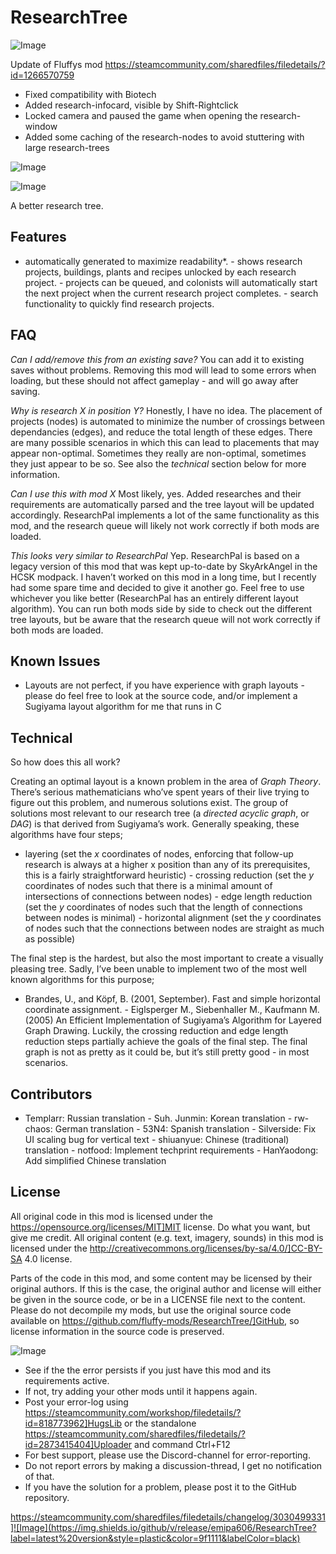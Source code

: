 # ResearchTree

![Image](https://i.imgur.com/buuPQel.png)

Update of Fluffys mod https://steamcommunity.com/sharedfiles/filedetails/?id=1266570759

- Fixed compatibility with Biotech
- Added research-infocard, visible by Shift-Rightclick
- Locked camera and paused the game when opening the research-window
- Added some caching of the research-nodes to avoid stuttering with large research-trees

![Image](https://i.imgur.com/pufA0kM.png)

	
![Image](https://i.imgur.com/Z4GOv8H.png)

A better research tree.

## Features

 - automatically generated to maximize readability*. - shows research projects, buildings, plants and recipes unlocked by each research project. - projects can be queued, and colonists will automatically start the next project when the current research project completes. - search functionality to quickly find research projects. 

## FAQ

*Can I add/remove this from an existing save?* You can add it to existing saves without problems. Removing this mod will lead to some errors when loading, but these should not affect gameplay - and will go away after saving.

*Why is research X in position Y?* Honestly, I have no idea. The placement of projects (nodes) is automated to minimize the number of crossings between dependancies (edges), and reduce the total length of these edges. There are many possible scenarios in which this can lead to placements that may appear non-optimal. Sometimes they really are non-optimal, sometimes they just appear to be so. See also the *technical* section below for more information.

*Can I use this with mod X* Most likely, yes. Added researches and their requirements are automatically parsed and the tree layout will be updated accordingly. ResearchPal implements a lot of the same functionality as this mod, and the research queue will likely not work correctly if both mods are loaded.

*This looks very similar to ResearchPal* Yep. ResearchPal is based on a legacy version of this mod that was kept up-to-date by SkyArkAngel in the HCSK modpack. I haven’t worked on this mod in a long time, but I recently had some spare time and decided to give it another go. Feel free to use whichever you like better (ResearchPal has an entirely different layout algorithm). You can run both mods side by side to check out the different tree layouts, but be aware that the research queue will not work correctly if both mods are loaded.

## Known Issues

 - Layouts are not perfect, if you have experience with graph layouts - please do feel free to look at the source code, and/or implement a Sugiyama layout algorithm for me that runs in C

## Technical

So how does this all work? 

Creating an optimal layout is a known problem in the area of *Graph Theory*. There’s serious mathematicians who’ve spent years of their live trying to figure out this problem, and numerous solutions exist. The group of solutions most relevant to our research tree (a *directed acyclic graph*, or *DAG*) is that derived from Sugiyama’s work. Generally speaking, these algorithms have four steps;

 - layering (set the *x* coordinates of nodes, enforcing that follow-up research is always at a higher x position than any of its prerequisites, this is a fairly straightforward heuristic) - crossing reduction (set the *y* coordinates of nodes such that there is a minimal amount of intersections of connections between nodes) - edge length reduction (set the *y* coordinates of nodes such that the length of connections between nodes is minimal) - horizontal alignment (set the *y* coordinates of nodes such that the connections between nodes are straight as much as possible) 

The final step is the hardest, but also the most important to create a visually pleasing tree. Sadly, I’ve been unable to implement two of the most well known algorithms for this purpose;

 - Brandes, U., and Köpf, B. (2001, September). Fast and simple horizontal coordinate assignment. - Eiglsperger M., Siebenhaller M., Kaufmann M. (2005) An Efficient Implementation of Sugiyama’s Algorithm for Layered Graph Drawing. Luckily, the crossing reduction and edge length reduction steps partially achieve the goals of the final step. The final graph is not as pretty as it could be, but it’s still pretty good - in most scenarios. 

## Contributors

 - Templarr: Russian translation - Suh. Junmin: Korean translation - rw-chaos: German translation - 53N4: Spanish translation - Silverside: Fix UI scaling bug for vertical text - shiuanyue: Chinese (traditional) translation - notfood: Implement techprint requirements - HanYaodong: Add simplified Chinese translation 

## License

All original code in this mod is licensed under the https://opensource.org/licenses/MIT]MIT license. Do what you want, but give me credit. All original content (e.g. text, imagery, sounds) in this mod is licensed under the http://creativecommons.org/licenses/by-sa/4.0/]CC-BY-SA 4.0 license.

Parts of the code in this mod, and some content may be licensed by their original authors. If this is the case, the original author and license will either be given in the source code, or be in a LICENSE file next to the content. Please do not decompile my mods, but use the original source code available on https://github.com/fluffy-mods/ResearchTree/]GitHub, so license information in the source code is preserved.

![Image](https://i.imgur.com/PwoNOj4.png)



-  See if the the error persists if you just have this mod and its requirements active.
-  If not, try adding your other mods until it happens again.
-  Post your error-log using https://steamcommunity.com/workshop/filedetails/?id=818773962]HugsLib or the standalone https://steamcommunity.com/sharedfiles/filedetails/?id=2873415404]Uploader and command Ctrl+F12
-  For best support, please use the Discord-channel for error-reporting.
-  Do not report errors by making a discussion-thread, I get no notification of that.
-  If you have the solution for a problem, please post it to the GitHub repository.



https://steamcommunity.com/sharedfiles/filedetails/changelog/3030499331]![Image](https://img.shields.io/github/v/release/emipa606/ResearchTree?label=latest%20version&style=plastic&color=9f1111&labelColor=black)

